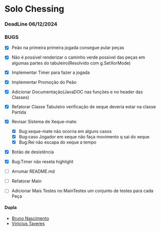 # Solo Chessing

### DeadLine 06/12/2024
### BUGS
* [X] Peão na primeira primeira jogada consegue pular peças
* [X] Não é possivel renderizar o caminho verde possivel das peças em algumas partes do tabuleiro(Resolvido com g.SetXorMode)
* [X] Implementar Timer para fazer a jogada
* [X] Implementar Promoção do Peão
* [X] Adicionar Documentação(JavaDOC nas funções e no header das Classes)
* [X] Refatorar Classe Tabuleiro verificação de xeque deveria estar na classe Partida

* [X] Revisar Sistema de Xeque-mate:
    * [X] Bug:xeque-mate não ocorria em alguns casos
    * [X] Bug:caso Jogador em xeque não faça movimento q sai do xeque
    * [X] Bug:Rei não escapa do xeque a tempo

* [X] Botão de desistência
* [X] Bug:Timer não reseta highlight
* [ ] Arrumar README.md
* [ ] Refatorar Main
* [ ] Adicionar Mais Testes no MainTestes um conjunto de testes para cada Peça


#### Dupla
* [Bruno Nascimento](https://github.com/Chipskein)
* [Vinicius Taveres](https://github.com/Viniciusilvainfo)




